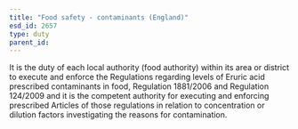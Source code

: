 ```yaml
---
title: "Food safety - contaminants (England)"
esd_id: 2657
type: duty
parent_id:  
---
```


It is the duty of each local authority (food authority) within its area or district to execute and enforce the Regulations regarding levels of Eruric acid prescribed contaminants in food, Regulation 1881/2006 and Regulation 124/2009 and it is the competent authority for executing and enforcing prescribed Articles of those regulations in relation to concentration or dilution factors investigating the reasons for contamination.

